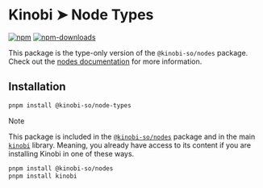 # Kinobi ➤ Node Types

[![npm][npm-image]][npm-url]
[![npm-downloads][npm-downloads-image]][npm-url]

[npm-downloads-image]: https://img.shields.io/npm/dm/@kinobi-so/node-types.svg?style=flat
[npm-image]: https://img.shields.io/npm/v/@kinobi-so/node-types.svg?style=flat&label=%40kinobi-so%2Fnode-types
[npm-url]: https://www.npmjs.com/package/@kinobi-so/node-types

This package is the type-only version of the `@kinobi-so/nodes` package. Check out the [nodes documentation](../nodes) for more information.

## Installation

```sh
pnpm install @kinobi-so/node-types
```

> [!NOTE]
> This package is included in the [`@kinobi-so/nodes`](../nodes) package and in the main [`kinobi`](../library) library. Meaning, you already have access to its content if you are installing Kinobi in one of these ways.
>
> ```sh
> pnpm install @kinobi-so/nodes
> pnpm install kinobi
> ```
